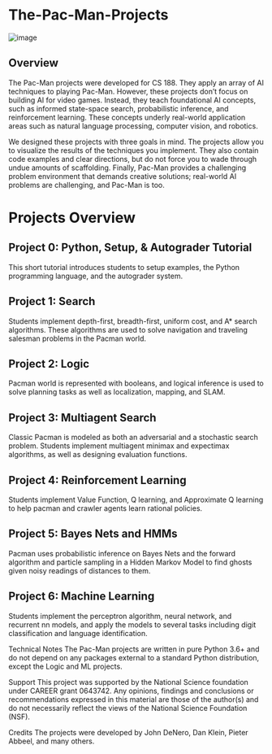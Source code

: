 # The-Pac-Man-Projects
![image](https://github.com/ywt1122/The-Pac-Man-Projects/assets/126426671/9938adae-668e-4c06-a4df-f91f2c801ec1)


## Overview
The Pac-Man projects were developed for CS 188. They apply an array of AI techniques to playing Pac-Man. However, these projects don’t focus on building AI for video games. Instead, they teach foundational AI concepts, such as informed state-space search, probabilistic inference, and reinforcement learning. These concepts underly real-world application areas such as natural language processing, computer vision, and robotics.

We designed these projects with three goals in mind. The projects allow you to visualize the results of the techniques you implement. They also contain code examples and clear directions, but do not force you to wade through undue amounts of scaffolding. Finally, Pac-Man provides a challenging problem environment that demands creative solutions; real-world AI problems are challenging, and Pac-Man is too.

# Projects Overview

## Project 0: Python, Setup, & Autograder Tutorial
This short tutorial introduces students to setup examples, the Python programming language, and the autograder system.

## Project 1: Search
Students implement depth-first, breadth-first, uniform cost, and A* search algorithms. These algorithms are used to solve navigation and traveling salesman problems in the Pacman world.

## Project 2: Logic
Pacman world is represented with booleans, and logical inference is used to solve planning tasks as well as localization, mapping, and SLAM.

## Project 3: Multiagent Search
Classic Pacman is modeled as both an adversarial and a stochastic search problem. Students implement multiagent minimax and expectimax algorithms, as well as designing evaluation functions.

## Project 4: Reinforcement Learning
Students implement Value Function, Q learning, and Approximate Q learning to help pacman and crawler agents learn rational policies.

## Project 5: Bayes Nets and HMMs
Pacman uses probabilistic inference on Bayes Nets and the forward algorithm and particle sampling in a Hidden Markov Model to find ghosts given noisy readings of distances to them.

## Project 6: Machine Learning
Students implement the perceptron algorithm, neural network, and recurrent nn models, and apply the models to several tasks including digit classification and language identification.

Technical Notes
The Pac-Man projects are written in pure Python 3.6+ and do not depend on any packages external to a standard Python distribution, except the Logic and ML projects.

Support
This project was supported by the National Science foundation under CAREER grant 0643742. Any opinions, findings and conclusions or recommendations expressed in this material are those of the author(s) and do not necessarily reflect the views of the National Science Foundation (NSF).

Credits
The projects were developed by John DeNero, Dan Klein, Pieter Abbeel, and many others.
